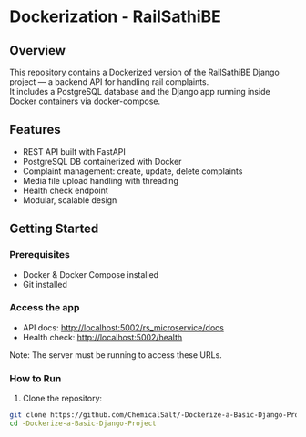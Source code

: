 # Dockerization - RailSathiBE

## Overview

This repository contains a Dockerized version of the RailSathiBE Django project — a backend API for handling rail complaints.  
It includes a PostgreSQL database and the Django app running inside Docker containers via docker-compose.

## Features

- REST API built with FastAPI  
- PostgreSQL DB containerized with Docker  
- Complaint management: create, update, delete complaints  
- Media file upload handling with threading  
- Health check endpoint  
- Modular, scalable design  

## Getting Started

### Prerequisites

- Docker & Docker Compose installed  
- Git installed  

### Access the app

- API docs: [http://localhost:5002/rs_microservice/docs](http://localhost:5002/rs_microservice/docs)  
- Health check: [http://localhost:5002/health](http://localhost:5002/health)
  
Note: The server must be running to access these URLs.

### How to Run

1. Clone the repository:

```bash
git clone https://github.com/ChemicalSalt/-Dockerize-a-Basic-Django-Project.git
cd -Dockerize-a-Basic-Django-Project
